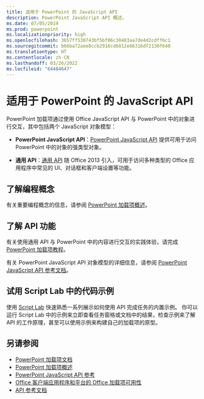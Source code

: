 ```yaml
---
title: 适用于 PowerPoint 的 JavaScript API
description: PowerPoint JavaScript API 概述。
ms.date: 07/05/2019
ms.prod: powerpoint
ms.localizationpriority: high
ms.openlocfilehash: 3657ff530743bf5bf06c30483aa7de4d2cdff6c1
ms.sourcegitcommit: b66ba72aee8ccb2916cd6012e66316df2130f640
ms.translationtype: HT
ms.contentlocale: zh-CN
ms.lasthandoff: 03/26/2022
ms.locfileid: "64484647"
---
```

# <a name="javascript-api-for-powerpoint"></a>适用于 PowerPoint 的 JavaScript API

PowerPoint 加载项通过使用 Office JavaScript API 与 PowerPoint 中的对象进行交互，其中包括两个 JavaScript 对象模型：

* **PowerPoint JavaScript API**：[PowerPoint JavaScript API](/javascript/api/powerpoint) 提供可用于访问 PowerPoint 中的对象的强类型对象。

* **通用 API**：[通用 API](/javascript/api/office) 随 Office 2013 引入，可用于访问多种类型的 Office 应用程序中常见的 UI、对话框和客户端设置等功能。

## <a name="learn-programming-concepts"></a>了解编程概念

有关重要编程概念的信息，请参阅 [PowerPoint 加载项概述](../../powerpoint/powerpoint-add-ins.md)。

## <a name="learn-about-api-capabilities"></a>了解 API 功能

有关使用通用 API 与 PowerPoint 中的内容进行交互的实践体验，请完成 [PowerPoint 加载项教程](../../tutorials/powerpoint-tutorial.md)。

有关 PowerPoint JavaScript API 对象模型的详细信息，请参阅 [PowerPoint JavaScript API 参考文档](/javascript/api/powerpoint)。

## <a name="try-out-code-samples-in-script-lab"></a>试用 Script Lab 中的代码示例

使用 [Script Lab](../../overview/explore-with-script-lab.md) 快速熟悉一系列展示如何使用 API 完成任务的内置示例。 你可以运行 Script Lab 中的示例来立即查看任务窗格或文档中的结果，检查示例来了解 API 的工作原理，甚至可以使用示例来构建自己的加载项的原型。

## <a name="see-also"></a>另请参阅

- [PowerPoint 加载项文档](../../powerpoint/index.yml)
- [PowerPoint 加载项概述](../../powerpoint/powerpoint-add-ins.md)
- [PowerPoint JavaScript API 参考](/javascript/api/powerpoint)
- [Office 客户端应用程序和平台的 Office 加载项可用性](/javascript/api/requirement-sets)
- [API 参考文档](../javascript-api-for-office.md)
